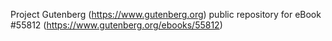 Project Gutenberg (https://www.gutenberg.org) public repository for
eBook #55812 (https://www.gutenberg.org/ebooks/55812)

